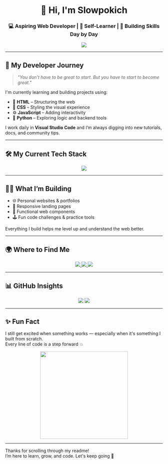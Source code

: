 <h1 align="center">👋 Hi, I'm Slowpokich</h1>
<h3 align="center">💻 Aspiring Web Developer | 🧠 Self-Learner | 🚀 Building Skills Day by Day</h3>

<p align="center">
  <img src="https://readme-typing-svg.demolab.com?font=Fira+Code&size=22&pause=1000&color=0AFFEF&center=true&vCenter=true&width=600&lines=Exploring+Frontend+Development...;Learning+HTML%2C+CSS%2C+JavaScript+and+Python;Creating+real+projects+to+grow+my+skills!" />
</p>

---

## 🚀 My Developer Journey

> _"You don’t have to be great to start. But you have to start to become great."_

I'm currently learning and building projects using:

- 🧱 **HTML** – Structuring the web
- 🎨 **CSS** – Styling the visual experience
- ⚙️ **JavaScript** – Adding interactivity
- 🐍 **Python** – Exploring logic and backend tools

I work daily in **Visual Studio Code** and I’m always digging into new tutorials, docs, and community tips.

---

## 🛠️ My Current Tech Stack

<p align="center">
  <img src="https://skillicons.dev/icons?i=html,css,js,python,vscode,git,github" />
</p>

---

## 👨‍💻 What I’m Building

- 🌐 Personal websites & portfolios  
- 📱 Responsive landing pages  
- 🧪 Functional web components  
- 🕹️ Fun code challenges & practice tools  

Everything I build helps me level up and understand the web better.

---

## 🌍 Where to Find Me

<p align="center">
  <a href="https://t.me/Wonty33" target="_blank">
    <img src="https://img.shields.io/badge/Telegram-%40Slowpokich1-26A5E4?style=for-the-badge&logo=telegram&logoColor=white" />
  </a>
  <a href="https://discordapp.com/users/wailur" target="_blank">
    <img src="https://img.shields.io/badge/Discord-slowpokich-5865F2?style=for-the-badge&logo=discord&logoColor=white" />
  </a>
  <a href="https://github.com/Slowpokich" target="_blank">
    <img src="https://img.shields.io/badge/GitHub-Slowpokich-181717?style=for-the-badge&logo=github&logoColor=white" />
  </a>
</p>

---

## 📊 GitHub Insights

<p align="center">
  <img src="https://github-readme-stats.vercel.app/api?username=Slowpokich&show_icons=true&theme=tokyonight&hide_border=true" />
  <img src="https://github-readme-streak-stats.herokuapp.com/?user=Slowpokich&theme=tokyonight&hide_border=true" />
</p>

---

## ✨ Fun Fact

I still get excited when something works — especially when it's something I built from scratch.  
Every line of code is a step forward 💥

<p align="center">
  <img src="https://media.giphy.com/media/3o7TKtnuHOHHUjR38Y/giphy.gif" width="280" />
</p>

---

Thanks for scrolling through my readme!  
I’m here to learn, grow, and code. Let's keep going 💪

